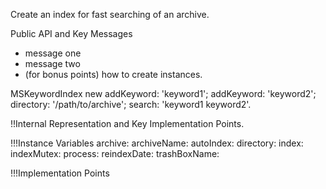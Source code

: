 Create an index for fast searching of an archive. 

Public API and Key Messages

- message one   
- message two 
- (for bonus points) how to create instances.

MSKeywordIndex new 
	addKeyword: 'keyword1';
	addKeyword: 'keyword2';
	directory: '/path/to/archive';
	search: 'keyword1 keyword2'.

 
!!Internal Representation and Key Implementation Points.

!!!Instance Variables
	archive:			<MDMailArchive>
	archiveName:		<String>
	autoIndex:		<Object>
	directory:		<FileReference>
	index:				<Dictionary>
	indexMutex:		<Mutex>
	process:			<Process>
	reindexDate:		<DateAndTime>
	trashBoxName:	<String>


!!!Implementation Points